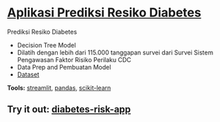 # [Aplikasi Prediksi Resiko Diabetes](https://machinelearning-fix-mrdttjbwpyhzqtjthyjpvx.streamlit.app/)

Prediksi Resiko Diabetes
* Decision Tree Model
* Dilatih dengan lebih dari 115.000 tanggapan survei dari Survei Sistem Pengawasan Faktor Risiko Perilaku CDC
* Data Prep and Pembuatan Model
* [Dataset](https://www.kaggle.com/datasets/cdc/behavioral-risk-factor-surveillance-system/data)

**Tools:** [streamlit](https://streamlit.io), [pandas](https://pandas.pydata.org), [scikit-learn](https://scikit-learn.org/stable/)

## Try it out: [diabetes-risk-app](https://machinelearning-fix-mrdttjbwpyhzqtjthyjpvx.streamlit.app/)
